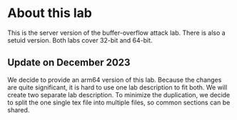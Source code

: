 # About this lab

This is the server version of the buffer-overflow attack lab.
There is also a setuid version. Both labs cover 32-bit and 64-bit.

## Update on December 2023

We decide to provide an arm64 version of this lab. Because the 
changes are quite significant, it is hard to use one lab
description to fit both. We will create two separate lab description.
To minimize the duplication, we decide to split the one single
tex file into multiple files, so common sections can be shared. 
